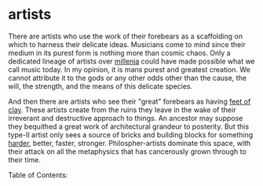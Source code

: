 # artists

There are artists who use the work of their forebears as a scaffolding on which to harness their delicate ideas. Musicians come to mind since their medium in its purest form is nothing more than cosmic chaos. Only a dedicated lineage of artists over [millenia](https://www.youtube.com/watch?v=Gt2zubHcER4) could have made possible what we call music today. In my opinion, it is mans purest and greatest creation. We cannot attribute it to the gods or any other odds other than the cause, the will, the strength, and the means of this delicate species.

And then there are artists who see their "great" forebears as having [feet of clay](https://www.gutenberg.org/files/52190/52190-h/52190-h.htm). These artists create from the ruins they leave in the wake of their irreverant and destructive approach to things. An ancestor may suppose they bequithed a great work of architectural grandeur to posterity. But this type-II artist only sees a source of bricks and building blocks for something [harder](https://www.youtube.com/watch?v=gAjR4_CbPpQ), better, faster, stronger. Philospher-artists dominate this space, with their attack on all the metaphysics that has cancerously grown through to their time.

Table of Contents:

```{tableofcontents}
```
